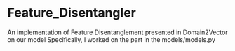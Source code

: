 # Feature_Disentangler
An implementation of Feature Disentanglement presented in Domain2Vector on our model
Specifically, I worked on the part in the models/models.py

